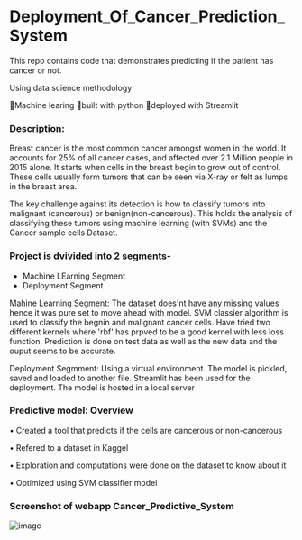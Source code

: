 # Deployment_Of_Cancer_Prediction_System
This repo contains code that demonstrates predicting if the patient has cancer or not. 

Using data science methodology 

🐞Machine learing 🐞built with python 🐞deployed with Streamlit 

### Description:
Breast cancer is the most common cancer amongst women in the world. It accounts for 25% of all cancer cases, and affected over 2.1 Million people in 2015 alone. It starts when cells in the breast begin to grow out of control. These cells usually form tumors that can be seen via X-ray or felt as lumps in the breast area.

The key challenge against its detection is how to classify tumors into malignant (cancerous) or benign(non-cancerous). This holds the analysis of classifying these tumors using machine learning (with SVMs) and the Cancer sample cells Dataset. 

### Project is dvivided into 2 segments- 
  * Machine LEarning Segment
  * Deployment Segment 
  
Mahine Learning Segment: The dataset does'nt have any missing values hence it was pure set to move ahead with model. SVM classier algorithm is used to classify the begnin and malignant cancer cells. Have tried two different kernels where 'rbf' has prpved to be a good kernel with less loss function. 
Prediction is done on test data as well as the new data and the ouput seems to be accurate. 

Deployment Segmment: Using a virtual environment. The model is pickled, saved and loaded to another file. Streamlit has been used for the deployment. The model is hosted in a local server 

### Predictive model: Overview

•	Created a tool that predicts if the cells are cancerous or non-cancerous 

•	Refered to a dataset in Kaggel

•	Exploration and computations were done on the dataset to know about it

•	Optimized using SVM classifier model
 
 ### Screenshot of webapp Cancer_Predictive_System
![image](https://user-images.githubusercontent.com/111883941/200258055-4c6e1844-2adb-4651-bacb-49cfd74d18f8.png)

